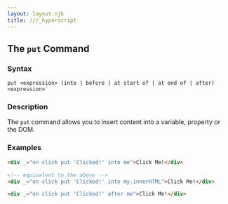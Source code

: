 ```yaml
---
layout: layout.njk
title: ///_hyperscript
---
```


## The `put` Command

### Syntax

```ebnf
put <expression> (into | before | at start of | at end of | after)  <expression>`
```

### Description

The `put` command allows you to insert content into a variable, property or the DOM.

### Examples

```html
<div _="on click put 'Clicked!' into me">Click Me!</div>

<!-- equivalent to the above -->
<div _="on click put 'Clicked!' into my.innerHTML">Click Me!</div>

<div _="on click put 'Clicked!' after me">Click Me!</div>
```